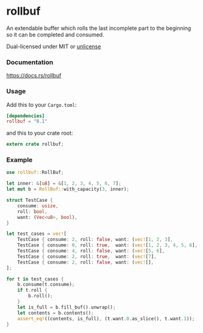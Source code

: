 # rollbuf

An extendable buffer which rolls the last incomplete part to the beginning so it can be completed and consumed.

Dual-licensed under MIT or [unlicense](unlicense.org)

### Documentation

https://docs.rs/rollbuf

### Usage

Add this to your `Cargo.toml`:
```toml
[dependencies]
rollbuf = "0.1"
```

and this to your crate root:
```rust
extern crate rollbuf;
```

### Example

```rust
use rollbuf::RollBuf;

let inner: &[u8] = &[1, 2, 3, 4, 5, 6, 7];
let mut b = RollBuf::with_capacity(3, inner);

struct TestCase {
    consume: usize,
    roll: bool,
    want: (Vec<u8>, bool),
}

let test_cases = vec![
    TestCase { consume: 2, roll: false, want: (vec![1, 2, 3],           true)  },
    TestCase { consume: 0, roll: true,  want: (vec![1, 2, 3, 4, 5, 6],  true)  },
    TestCase { consume: 4, roll: false, want: (vec![5, 6],              true)  },
    TestCase { consume: 2, roll: true,  want: (vec![7],                 false) },
    TestCase { consume: 2, roll: false, want: (vec![],                  false) },
];

for t in test_cases {
    b.consume(t.consume);
    if t.roll {
        b.roll();
    }
    let is_full = b.fill_buf().unwrap();
    let contents = b.contents();
    assert_eq!((contents, is_full), (t.want.0.as_slice(), t.want.1));
}
```

